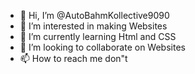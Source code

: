 - 👋 Hi, I’m @AutoBahmKollective9090
- 👀 I’m interested in making Websites
- 🌱 I’m currently learning Html and CSS
- 💞️ I’m looking to collaborate on Websites
- 📫 How to reach me don"t

<!---
AutoBahmKollective9090/AutoBahmKollective9090 is a ✨ special ✨ repository because its `README.md` (this file) appears on your GitHub profile.
You can click the Preview link to take a look at your changes.
--->
